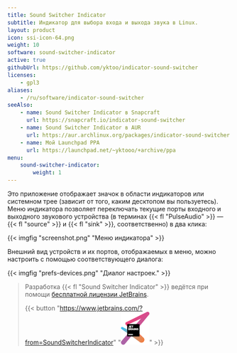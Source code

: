 ```yaml
---
title: Sound Switcher Indicator
subtitle: Индикатор для выбора входа и выхода звука в Linux.
layout: product
icon: ssi-icon-64.png
weight: 10
software: sound-switcher-indicator
active: true
githubUrl: https://github.com/yktoo/indicator-sound-switcher
licenses:
    - gpl3
aliases:
    - /ru/software/indicator-sound-switcher
seeAlso:
    - name: Sound Switcher Indicator в Snapcraft
      url: https://snapcraft.io/indicator-sound-switcher
    - name: Sound Switcher Indicator в AUR
      url: https://aur.archlinux.org/packages/indicator-sound-switcher
    - name: Мой Launchpad PPA
      url: https://launchpad.net/~yktooo/+archive/ppa
menu:
    sound-switcher-indicator:
        weight: 1
---
```


Это приложение отображает значок в области индикаторов или системном трее (зависит от того, каким десктопом вы пользуетесь). Меню индикатора позволяет переключать текущие порты входного и выходного звукового устройства (в терминах {{< fl "PulseAudio" >}} — {{< fl "source" >}} и {{< fl "sink" >}}, соответственно) в два клика:

{{< imgfig "screenshot.png" "Меню индикатора" >}}

Внешний вид устройств и их портов, отображаемых в меню, можно настроить с помощью соответствующего диалога:

{{< imgfig "prefs-devices.png" "Диалог настроек." >}}

> Разработка {{< fl "Sound Switcher Indicator" >}} ведётся при помощи [бесплатной лицензии JetBrains](/blog/posts/0359).
>
> {{< button "https://www.jetbrains.com/?from=SoundSwitcherIndicator" "![JetBrains logo](jetbrains.png)" >}}
